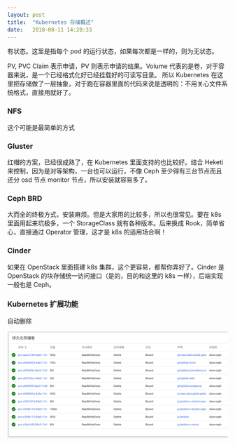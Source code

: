 ```yaml
---
layout: post
title:  "Kubernetes 存储概述"
date:   2018-08-11 14:20:33
---
```


有状态。这里是指每个 pod 的运行状态，如果每次都是一样的，则为无状态。

PV, PVC
Claim 表示申请，PV 则表示申请的结果。Volume 代表的是卷，对于容器来说，是一个已经格式化好已经挂载好的可读写目录。
所以 Kubernetes 在这里把存储做了一层抽象，对于跑在容器里面的代码来说是透明的：不用关心文件系统格式，直接用就好了。

### NFS
这个可能是最简单的方式

### Gluster
红帽的方案，已经很成熟了，在 Kubernetes 里面支持的也比较好。结合 Heketi 来控制，因为是对等架构，一台也可以运行，不像 Ceph 至少得有三台节点而且还分 osd 节点 monitor 节点，所以安装就容易多了。

### Ceph BRD
大而全的终极方式，安装麻烦。但是大家用的比较多，所以也很常见。要在 k8s 里面用起来坑极多，一个 StorageClass 就有各种版本。后来换成 Rook，简单省心，直接通过 Operator 管理，这才是 k8s 的适用场合啊！

### Cinder
如果在 OpenStack 里面搭建 k8s 集群，这个更容易，都帮你弄好了。Cinder 是 OpenStack 的块存储统一访问接口（是的，目的和这里的 k8s 一样），后端实现一般也是 Ceph。

### Kubernetes 扩展功能
自动删除


![pv](/images/2018/pv.png)